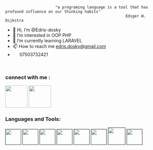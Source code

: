 
                          "a programing language is a tool that has profound influence on our thinking habits"
                                                         Edsger W. Dijkstra
- 👋 Hi, I’m @Edris-dosky
- 👀 I’m interested in OOP PHP
- 🌱 I’m currently learning LARAVEL
- 📫 How to reach me edris.dosky@gmail.com
- <img src="https://brainladdergames.com/wp-content/uploads/2019/03/tell-icon-png-6.png" width="17px" height="17px" alt="">    07503732421




<br>
    <h3>connect with me : </h3>
    <a href="https://www.facebook.com/profile.php?id=100010252503175"><img src="https://upload.wikimedia.org/wikipedia/commons/thumb/0/05/Facebook_Logo_%282019%29.png/768px-Facebook_Logo_%282019%29.png" width="70px" height="70px" alt=""></a>
    <a href="https://www.instagram.com/edris_dosky/?hl=en"><img src="https://upload.wikimedia.org/wikipedia/commons/thumb/a/a5/Instagram_icon.png/640px-Instagram_icon.png" width="70px" height="70px" alt=""></a>
<br>
    <h3>Languages and Tools: </h3>
    <a href=""><img src="https://cdn-icons-png.flaticon.com/512/174/174854.png" width="50px" height="50px" alt=""></a>
    <a href=""><img src="https://cdn4.iconfinder.com/data/icons/social-media-logos-6/512/121-css3-512.png" width="50px" height="50px" alt=""></a>
   <a href=""><img src="https://www.freepnglogos.com/uploads/javascript-png/js-logo-png-5.png" width="50px" height="50px" alt=""></a>
   <a href=""><img src="https://cdn.freebiesupply.com/logos/large/2x/php-1-logo-png-transparent.png" width="50px" height="50px" alt=""></a>
  <a href=""><img src="https://www.pinclipart.com/picdir/big/35-353932_bootstrap-bootstrap-4-logo-png-clipart.png" width="50px" height="50px" alt=""></a>
  <a href=""><img src="https://upload.wikimedia.org/wikipedia/commons/thumb/d/d5/Tailwind_CSS_Logo.svg/600px-Tailwind_CSS_Logo.svg.png?20211001194333" width="50px" height="50px" alt=""></a>
   <a href=""><img src="https://www.logo.wine/a/logo/MySQL/MySQL-Logo.wine.svg" width="55px" height="55px" alt=""></a>
    <a href=""><img src="https://git-scm.com/images/logos/downloads/Git-Icon-1788C.png" width="50px" height="50px" alt=""></a>
  
